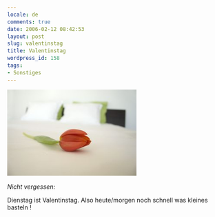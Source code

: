 ```yaml
---
locale: de
comments: true
date: 2006-02-12 08:42:53
layout: post
slug: valentinstag
title: Valentinstag
wordpress_id: 158
tags:
- Sonstiges
---
```


![Valentin](/images/2006-02-12-valentinstag/valentin.jpg)

_Nicht vergessen:_

Dienstag ist Valentinstag. Also heute/morgen noch schnell was kleines basteln !
